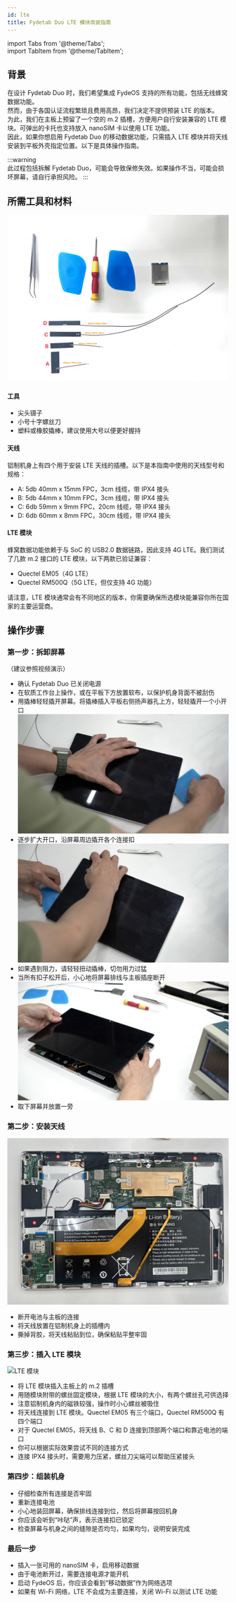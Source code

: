 ```yaml
---
id: lte  
title: Fydetab Duo LTE 模块改装指南  
---
```


import Tabs from '@theme/Tabs';  
import TabItem from '@theme/TabItem';  

## 背景
在设计 Fydetab Duo 时，我们希望集成 FydeOS 支持的所有功能，包括无线蜂窝数据功能。  
然而，由于各国认证流程繁琐且费用高昂，我们决定不提供预装 LTE 的版本。  
为此，我们在主板上预留了一个空的 m.2 插槽，方便用户自行安装兼容的 LTE 模块。可弹出的卡托也支持放入 nanoSIM 卡以使用 LTE 功能。  
因此，如果你想启用 Fydetab Duo 的移动数据功能，只需插入 LTE 模块并将天线安装到平板外壳指定位置。以下是具体操作指南。

:::warning  
此过程包括拆解 Fydetab Duo，可能会导致保修失效。如果操作不当，可能会损坏屏幕，请自行承担风险。
:::

## 所需工具和材料

![工具和材料](/img/lte/toolsmaterial.jpg)

#### 工具
- 尖头镊子  
- 小号十字螺丝刀  
- 塑料或橡胶撬棒，建议使用大号以便更好握持  

#### 天线
铝制机身上有四个用于安装 LTE 天线的插槽。以下是本指南中使用的天线型号和规格：

- A: 5db 40mm x 15mm FPC，3cm 线缆，带 IPX4 接头  
- B: 5db 44mm x 10mm FPC，3cm 线缆，带 IPX4 接头  
- C: 6db 59mm x 9mm FPC，20cm 线缆，带 IPX4 接头  
- D: 6db 60mm x 8mm FPC，30cm 线缆，带 IPX4 接头  

#### LTE 模块
蜂窝数据功能依赖于与 SoC 的 USB2.0 数据链路，因此支持 4G LTE。我们测试了几款 m.2 接口的 LTE 模块，以下两款已验证兼容：

- Quectel EM05（4G LTE）  
- Quectel RM500Q（5G LTE，但仅支持 4G 功能）  

请注意，LTE 模块通常会有不同地区的版本，你需要确保所选模块能兼容你所在国家的主要运营商。

## 操作步骤

### 第一步：拆卸屏幕
（建议参照视频演示）

- 确认 Fydetab Duo 已关闭电源  
- 在软质工作台上操作，或在平板下方放置软布，以保护机身背面不被刮伤  
- 用撬棒轻轻撬开屏幕。将撬棒插入平板右侧扬声器孔上方，轻轻撬开一个小开口  
    ![step1-1](/img/lte/open1.jpg)  
- 逐步扩大开口，沿屏幕周边撬开各个连接扣  
    ![step1-2](/img/lte/open2.jpg)  
- 如果遇到阻力，请轻轻扭动撬棒，切勿用力过猛  
- 当所有扣子松开后，小心地将屏幕排线与主板插座断开  
    ![step1-3](/img/lte/open3.jpg)  
- 取下屏幕并放置一旁  

### 第二步：安装天线

![天线安装](/img/lte/placement.jpg)  

- 断开电池与主板的连接  
- 将天线放置在铝制机身上的插槽内  
- 撕掉背胶，将天线粘贴到位，确保粘贴平整牢固  

### 第三步：插入 LTE 模块

![LTE 模块](/img/lte/ltecard.jpg)  

- 将 LTE 模块插入主板上的 m.2 插槽  
- 用随模块附带的螺丝固定模块，根据 LTE 模块的大小，有两个螺丝孔可供选择  
- 注意铝制机身内的磁铁较强，操作时小心螺丝被吸住  
- 将天线连接到 LTE 模块。Quectel EM05 有三个端口，Quectel RM500Q 有四个端口  
- 对于 Quectel EM05，将天线 B、C 和 D 连接到顶部两个端口和靠近电池的端口  
- 你可以根据实际效果尝试不同的连接方式  
- 连接 IPX4 接头时，需要用力压紧，螺丝刀尖端可以帮助压紧接头  

### 第四步：组装机身

- 仔细检查所有连接是否牢固  
- 重新连接电池  
- 小心地装回屏幕，确保排线连接到位，然后将屏幕按回机身  
- 你应该会听到“咔哒”声，表示连接扣已锁定  
- 检查屏幕与机身之间的缝隙是否均匀，如果均匀，说明安装完成  

### 最后一步

- 插入一张可用的 nanoSIM 卡，启用移动数据  
- 由于电池断开过，需要连接电源才能开机  
- 启动 FydeOS 后，你应该会看到“移动数据”作为网络选项  
- 如果有 Wi-Fi 网络，LTE 不会成为主要连接，关闭 Wi-Fi 以测试 LTE 功能  